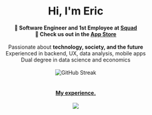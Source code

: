<div align="center">
    <h1>Hi, I'm Eric</h1>
</div>

<!-- Introduction -->
<div align="center">
    <strong>🚀 Software Engineer and 1st Employee at <a href="https://getsquad.app/" target="_blank">Squad</a></strong> 
    <br>
    <strong>🍎 Check us out in the <a href="https://apps.apple.com/us/app/squad-your-campus-together/id6502709871">App Store</a></strong>
    <br>
    <br>
    Passionate about <strong>technology, society, and the future</strong>  
    <br>
    Experienced in backend, UX, data analysis, mobile apps
    <br>
    Dual degree in data science and economics
</div>
<br>

<!-- GitHub Streak Stats -->
<div align="center">
    <img src="https://camo.githubusercontent.com/eb852b7d0b40e294115852b7aed9c95e987663c4f626613d1aaa9108a620a0d9/68747470733a2f2f6769746875622d726561646d652d73747265616b2d73746174732e6865726f6b756170702e636f6d2f3f757365723d65726963656c697a65733126686964655f626f726465723d74727565267468656d653d7261646963616c" alt="GitHub Streak" />
</div>
<br>

<!-- Resume -->
<h4 align="center">
    <a href="https://www.linkedin.com/in/eric-elizes/" target="_blank">My experience.</a>
    <br>
</h4>

<!-- Retro-Themed Animated Footer -->
<div align="center">
    <img src="https://capsule-render.vercel.app/api?type=waving&color=ff004c&height=100&section=footer&stroke=000000&strokeWidth=2"/>
</div>
